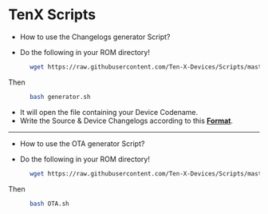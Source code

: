 TenX Scripts
============

- How to use the Changelogs generator Script?

- Do the following in your ROM directory!

```bash
      wget https://raw.githubusercontent.com/Ten-X-Devices/Scripts/master/Changelogs/generator.sh
```

Then

```bash
      bash generator.sh
```

- It will open the file containing your Device Codename.
- Write the Source & Device Changelogs according to this [**Format**](https://github.com/Ten-X-Devices/TenX_Changelogs/blob/master/Format/Format.txt).

----------------------------------------------------------------------

- How to use the OTA  generator Script?

- Do the following in your ROM directory!

```bash
      wget https://raw.githubusercontent.com/Ten-X-Devices/Scripts/master/OTA/OTA.sh
```

Then

```bash
      bash OTA.sh
```

